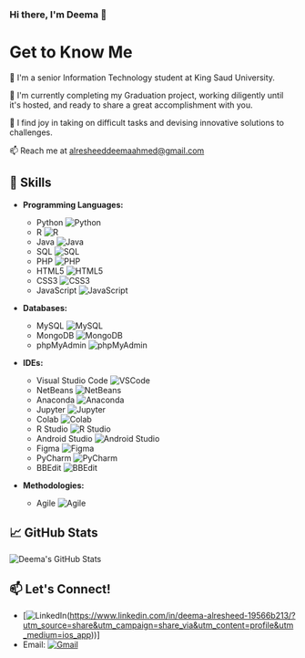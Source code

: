 ### Hi there, I'm Deema 👋

# Get to Know Me

🏫 I'm a senior Information Technology student at King Saud University.

📝 I'm currently completing my Graduation project, working diligently until it's hosted, and ready to share a great accomplishment with you.

👯 I find joy in taking on difficult tasks and devising innovative solutions to challenges.

📫 Reach me at [alresheeddeemaahmed@gmail.com](mailto:alresheeddeemaahmed@gmail.com)

## 🚀 Skills

- **Programming Languages:**
  - Python ![Python](https://raw.githubusercontent.com/devicons/devicon/master/icons/python/python-original.svg)
  - R ![R](https://raw.githubusercontent.com/devicons/devicon/master/icons/r/r-original.svg)
  - Java ![Java](https://raw.githubusercontent.com/devicons/devicon/master/icons/java/java-original.svg)
  - SQL ![SQL](https://raw.githubusercontent.com/devicons/devicon/master/icons/sql/sql-original.svg)
  - PHP ![PHP](https://raw.githubusercontent.com/devicons/devicon/master/icons/php/php-original.svg)
  - HTML5 ![HTML5](https://raw.githubusercontent.com/devicons/devicon/master/icons/html5/html5-original.svg)
  - CSS3 ![CSS3](https://raw.githubusercontent.com/devicons/devicon/master/icons/css3/css3-original.svg)
  - JavaScript ![JavaScript](https://raw.githubusercontent.com/devicons/devicon/master/icons/javascript/javascript-original.svg)

- **Databases:**
  - MySQL ![MySQL](https://raw.githubusercontent.com/devicons/devicon/master/icons/mysql/mysql-original.svg)
  - MongoDB ![MongoDB](https://raw.githubusercontent.com/devicons/devicon/master/icons/mongodb/mongodb-original.svg)
  - phpMyAdmin ![phpMyAdmin](https://raw.githubusercontent.com/devicons/devicon/master/icons/phpmyadmin/phpmyadmin-original.svg)

- **IDEs:**
  - Visual Studio Code ![VSCode](https://raw.githubusercontent.com/devicons/devicon/master/icons/vscode/vscode-original.svg)
  - NetBeans ![NetBeans](https://raw.githubusercontent.com/devicons/devicon/master/icons/netbeans/netbeans-original.svg)
  - Anaconda ![Anaconda](https://raw.githubusercontent.com/devicons/devicon/master/icons/anaconda/anaconda-original.svg)
  - Jupyter ![Jupyter](https://raw.githubusercontent.com/devicons/devicon/master/icons/jupyter/jupyter-original.svg)
  - Colab ![Colab](https://raw.githubusercontent.com/devicons/devicon/master/icons/colab/colab-original.svg)
  - R Studio ![R Studio](https://raw.githubusercontent.com/devicons/devicon/master/icons/rstudio/rstudio-original.svg)
  - Android Studio ![Android Studio](https://raw.githubusercontent.com/devicons/devicon/master/icons/androidstudio/androidstudio-original.svg)
  - Figma ![Figma](https://raw.githubusercontent.com/devicons/devicon/master/icons/figma/figma-original.svg)
  - PyCharm ![PyCharm](https://raw.githubusercontent.com/devicons/devicon/master/icons/pycharm/pycharm-original.svg)
  - BBEdit ![BBEdit](https://raw.githubusercontent.com/devicons/devicon/master/icons/bbedit/bbedit-original.svg)

- **Methodologies:**
  - Agile ![Agile](https://raw.githubusercontent.com/devicons/devicon/master/icons/agile/agile-original.svg)

## 📈 GitHub Stats

![Deema's GitHub Stats](https://github-readme-stats.vercel.app/api?username=Deema25Ra&show_icons=true&count_private=true)

## 📫 Let's Connect!
- [![LinkedIn](https://skillicons.dev/api/svg/linkedin)(https://www.linkedin.com/in/deema-alresheed-19566b213/?utm_source=share&utm_campaign=share_via&utm_content=profile&utm_medium=ios_app))]
- Email: [![Gmail](https://i.imgur.com/xyz.png)](mailto:alresheeddeemaahmed@gmail.com)

